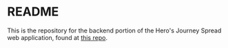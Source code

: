 # README

This is the repository for the backend portion of the Hero's Journey Spread web application, found at [this repo]('https://github.com/khongcodes/Hero-s-Journey-Spread').